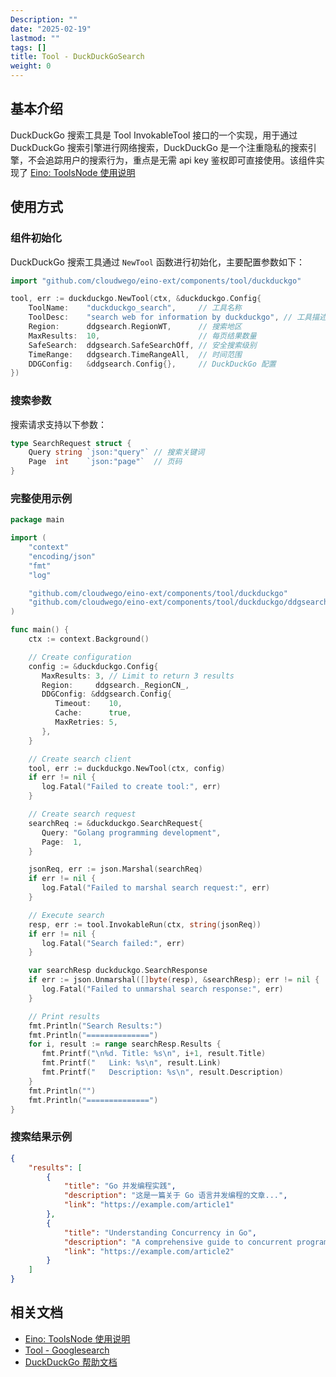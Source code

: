 ```yaml
---
Description: ""
date: "2025-02-19"
lastmod: ""
tags: []
title: Tool - DuckDuckGoSearch
weight: 0
---
```


## **基本介绍**

DuckDuckGo 搜索工具是 Tool InvokableTool 接口的一个实现，用于通过 DuckDuckGo 搜索引擎进行网络搜索，DuckDuckGo 是一个注重隐私的搜索引擎，不会追踪用户的搜索行为，重点是无需 api key 鉴权即可直接使用。该组件实现了 [Eino: ToolsNode 使用说明](/zh/docs/eino/core_modules/components/tools_node_guide)

## **使用方式**

### **组件初始化**

DuckDuckGo 搜索工具通过 `NewTool` 函数进行初始化，主要配置参数如下：

```go
import "github.com/cloudwego/eino-ext/components/tool/duckduckgo"

tool, err := duckduckgo.NewTool(ctx, &duckduckgo.Config{
    ToolName:    "duckduckgo_search",     // 工具名称
    ToolDesc:    "search web for information by duckduckgo", // 工具描述
    Region:      ddgsearch.RegionWT,      // 搜索地区
    MaxResults:  10,                      // 每页结果数量
    SafeSearch:  ddgsearch.SafeSearchOff, // 安全搜索级别
    TimeRange:   ddgsearch.TimeRangeAll,  // 时间范围
    DDGConfig:   &ddgsearch.Config{},     // DuckDuckGo 配置
})
```

### **搜索参数**

搜索请求支持以下参数：

```go
type SearchRequest struct {
    Query string `json:"query"` // 搜索关键词
    Page  int    `json:"page"`  // 页码
}
```

### **完整使用示例**

```go
package main

import (
    "context"
    "encoding/json"
    "fmt"
    "log"

    "github.com/cloudwego/eino-ext/components/tool/duckduckgo"
    "github.com/cloudwego/eino-ext/components/tool/duckduckgo/ddgsearch"
)

func main() {
    ctx := context.Background()

    // Create configuration
    config := &duckduckgo.Config{
       MaxResults: 3, // Limit to return 3 results
       Region:     ddgsearch._RegionCN_,
       DDGConfig: &ddgsearch.Config{
          Timeout:    10,
          Cache:      true,
          MaxRetries: 5,
       },
    }

    // Create search client
    tool, err := duckduckgo.NewTool(ctx, config)
    if err != nil {
       log.Fatal("Failed to create tool:", err)
    }

    // Create search request
    searchReq := &duckduckgo.SearchRequest{
       Query: "Golang programming development",
       Page:  1,
    }

    jsonReq, err := json.Marshal(searchReq)
    if err != nil {
       log.Fatal("Failed to marshal search request:", err)
    }

    // Execute search
    resp, err := tool.InvokableRun(ctx, string(jsonReq))
    if err != nil {
       log.Fatal("Search failed:", err)
    }

    var searchResp duckduckgo.SearchResponse
    if err := json.Unmarshal([]byte(resp), &searchResp); err != nil {
       log.Fatal("Failed to unmarshal search response:", err)
    }

    // Print results
    fmt.Println("Search Results:")
    fmt.Println("==============")
    for i, result := range searchResp.Results {
       fmt.Printf("\n%d. Title: %s\n", i+1, result.Title)
       fmt.Printf("   Link: %s\n", result.Link)
       fmt.Printf("   Description: %s\n", result.Description)
    }
    fmt.Println("")
    fmt.Println("==============")
}
```

### **搜索结果示例**

```json
{
    "results": [
        {
            "title": "Go 并发编程实践",
            "description": "这是一篇关于 Go 语言并发编程的文章...",
            "link": "https://example.com/article1"
        },
        {
            "title": "Understanding Concurrency in Go",
            "description": "A comprehensive guide to concurrent programming...",
            "link": "https://example.com/article2"
        }
    ]
}
```

## **相关文档**

- [Eino: ToolsNode 使用说明](/zh/docs/eino/core_modules/components/tools_node_guide)
- [Tool - Googlesearch](/zh/docs/eino/ecosystem_integration/tool/tool_googlesearch)
- [DuckDuckGo 帮助文档](https://duckduckgo.com/duckduckgo-help-pages/settings/params/)
